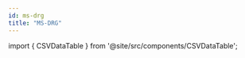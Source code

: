 ```yaml
---
id: ms-drg
title: "MS-DRG"
---
```


import { CSVDataTable } from '@site/src/components/CSVDataTable';




<CSVDataTable csvUrl="https://raw.githubusercontent.com/tuva-health/terminology/main/terminology/terminology__ms_drg.csv" />
